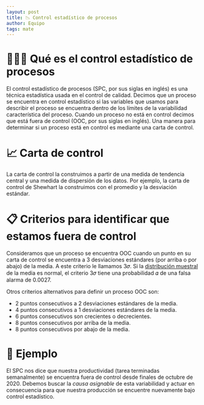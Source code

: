 ```yaml
---
layout: post
title: 📉 Control estadístico de procesos
author: Equipo
tags: mate
---
```


# 👩🏿‍🏫 Qué es el control estadístico de procesos

El control estadístico de procesos (SPC, por sus siglas en inglés) es una técnica estadística usada
en el control de calidad.  Decimos que un proceso se encuentra en control estadístico si las
variables que usamos para describir el proceso se encuentra dentro de los límites de la variabilidad
característica del proceso. Cuando un proceso no está en control decimos que está fuera de control
(OOC, por sus siglas en inglés). Una manera para determinar si un proceso está en control es
mediante una carta de control.

# 📈 Carta de control

La carta de control la construimos a partir de una medida de tendencia central y una medida de
dispersión de los datos. Por ejemplo, la carta de control de Shewhart la construimos con el promedio
y la desviación estándar.

# 📋 Criterios para identificar que estamos fuera de control

Consideramos que un proceso se encuentra OOC cuando un punto en su carta de control se encuentra a 3
desviaciones estándares (por arriba o por abajo) de la media. A este criterio le llamamos 3𝜎. Si la
[distribución muestral](https://es.wikipedia.org/wiki/Distribuci%C3%B3n_muestral) de la media es
normal, el criterio 3𝜎 tiene una probabilidad 𝛼 de una falsa alarma de 0.0027.

Otros criterios alternativos para definir un proceso OOC son:

- 2 puntos consecutivos a 2 desviaciones estándares de la media.
- 4 puntos consecutivos a 1 desviaciones estándares de la media.
- 6 puntos consecutivos son crecientes o decrecientes.
- 8 puntos consecutivos por arriba de la media.
- 8 puntos consecutivos por abajo de la media.

# 🙈 Ejemplo

El SPC nos dice que nuestra productividad (tarea terminadas semanalmente) se encuentra fuera de
control desde finales de octubre de 2020. Debemos buscar la _causa asignable_ de esta variabilidad y
actuar en consecuencia para que nuestra producción se encuentre nuevamente bajo control estadístico.
